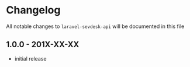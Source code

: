 # Changelog

All notable changes to `laravel-sevdesk-api` will be documented in this file

## 1.0.0 - 201X-XX-XX

- initial release
